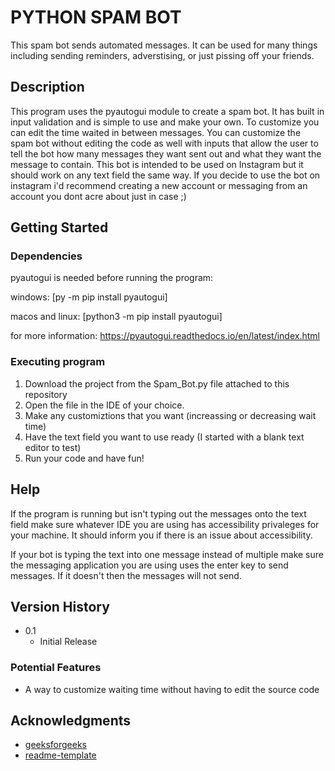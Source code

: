 # PYTHON SPAM BOT

This spam bot sends automated messages. It can be used for many things including sending reminders, adverstising, or just pissing off your friends. 

## Description

This program uses the pyautogui module to create a spam bot. It has built in input validation and is simple to use and make your own. To customize you can edit the 
time waited in between messages. You can customize the spam bot without editing the code as well with inputs that allow the user to tell the bot how many messages
they want sent out and what they want the message to contain. This bot is intended to be used on Instagram but it should work on any text field the same way. If you
decide to use the bot on instagram i'd recommend creating a new account or messaging from an account you dont acre about just in case ;)

## Getting Started

### Dependencies

pyautogui is needed before running the program:

windows: [py -m pip install pyautogui]

macos and linux: [python3 -m pip install pyautogui] 

for more information: https://pyautogui.readthedocs.io/en/latest/index.html 


### Executing program

1. Download the project from the Spam_Bot.py file attached to this repository
2. Open the file in the IDE of your choice.
3. Make any customiztions that you want (increassing or decreasing wait time)
4. Have the text field you want to use ready (I started with a blank text editor to test)
5. Run your code and have fun!


## Help

If the program is running but isn't typing out the messages onto the text field make sure whatever IDE you are using has accessibility privaleges for your machine. 
It should inform you if there is an issue about accessibility.

If your bot is typing the text into one message instead of multiple make sure the messaging application you are using uses the enter key to send messages. If it doesn't 
then the messages will not send. 


## Version History

* 0.1
    * Initial Release

### Potential Features

- A way to customize waiting time without having to edit the source code

## Acknowledgments

* [geeksforgeeks](https://www.geeksforgeeks.org/spam-bot-using-pyautogui/)
* [readme-template](https://gist.github.com/DomPizzie/7a5ff55ffa9081f2de27c315f5018afc)

